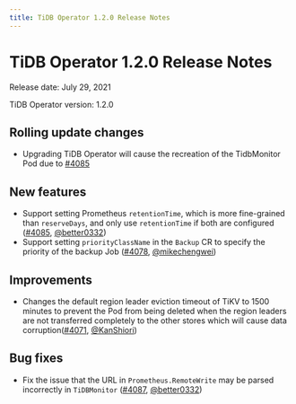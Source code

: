 ```yaml
---
title: TiDB Operator 1.2.0 Release Notes
---
```


# TiDB Operator 1.2.0 Release Notes

Release date: July 29, 2021

TiDB Operator version: 1.2.0

## Rolling update changes

- Upgrading TiDB Operator will cause the recreation of the TidbMonitor Pod due to [#4085](https://github.com/pingcap/tidb-operator/pull/4085)

## New features

- Support setting Prometheus `retentionTime`, which is more fine-grained than `reserveDays`, and only use `retentionTime` if both are configured ([#4085](https://github.com/pingcap/tidb-operator/pull/4085), [@better0332](https://github.com/better0332))
- Support setting `priorityClassName` in the `Backup` CR to specify the priority of the backup Job ([#4078](https://github.com/pingcap/tidb-operator/pull/4078), [@mikechengwei](https://github.com/mikechengwei))

## Improvements

- Changes the default region leader eviction timeout of TiKV to 1500 minutes to prevent the Pod from being deleted when the region leaders are not transferred completely to the other stores which will cause data corruption([#4071](https://github.com/pingcap/tidb-operator/pull/4071), [@KanShiori](https://github.com/KanShiori))

## Bug fixes

- Fix the issue that the URL in `Prometheus.RemoteWrite` may be parsed incorrectly in `TiDBMonitor` ([#4087](https://github.com/pingcap/tidb-operator/pull/4087), [@better0332](https://github.com/better0332))
